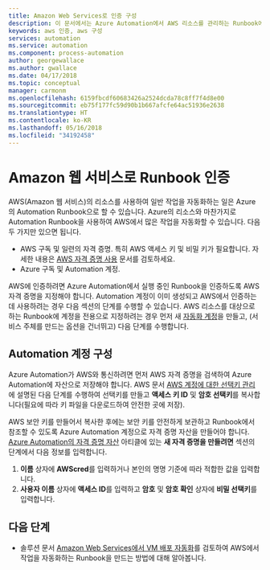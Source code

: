 ```yaml
---
title: Amazon Web Services로 인증 구성
description: 이 문서에서는 Azure Automation에서 AWS 리소스를 관리하는 Runbook에 대한 AWS 자격 증명을 만들고 유효성을 검사하는 방법을 설명합니다.
keywords: aws 인증, aws 구성
services: automation
ms.service: automation
ms.component: process-automation
author: georgewallace
ms.author: gwallace
ms.date: 04/17/2018
ms.topic: conceptual
manager: carmonm
ms.openlocfilehash: 6159fbcdf60683426a2524dcda78c8ff7f4d8e00
ms.sourcegitcommit: eb75f177fc59d90b1b667afcfe64ac51936e2638
ms.translationtype: HT
ms.contentlocale: ko-KR
ms.lasthandoff: 05/16/2018
ms.locfileid: "34192458"
---
```

# <a name="authenticate-runbooks-with-amazon-web-services"></a>Amazon 웹 서비스로 Runbook 인증

AWS(Amazon 웹 서비스)의 리소스를 사용하여 일반 작업을 자동화하는 일은 Azure의 Automation Runbook으로 할 수 있습니다. Azure의 리소스와 마찬가지로 Automation Runbook을 사용하여 AWS에서 많은 작업을 자동화할 수 있습니다. 다음 두 가지만 있으면 됩니다.

* AWS 구독 및 일련의 자격 증명. 특히 AWS 액세스 키 및 비밀 키가 필요합니다. 자세한 내용은 [AWS 자격 증명 사용](http://docs.aws.amazon.com/powershell/latest/userguide/specifying-your-aws-credentials.html) 문서를 검토하세요.
* Azure 구독 및 Automation 계정.

AWS에 인증하려면 Azure Automation에서 실행 중인 Runbook을 인증하도록 AWS 자격 증명을 지정해야 합니다. Automation 계정이 이미 생성되고 AWS에서 인증하는 데 사용하려는 경우 다음 섹션의 단계를 수행할 수 있습니다. AWS 리소스를 대상으로 하는 Runbook에 계정을 전용으로 지정하려는 경우 먼저 새 [ 자동화 계정](automation-offering-get-started.md)을 만들고, (서비스 주체를 만드는 옵션을 건너뛰고) 다음 단계를 수행합니다.

## <a name="configure-automation-account"></a>Automation 계정 구성

Azure Automation가 AWS와 통신하려면 먼저 AWS 자격 증명을 검색하여 Azure Automation에 자산으로 저장해야 합니다. AWS 문서 [AWS 계정에 대한 선택키 관리](http://docs.aws.amazon.com/general/latest/gr/managing-aws-access-keys.html)에 설명된 다음 단계를 수행하여 선택키를 만들고 **액세스 키 ID** 및 **암호 선택키**를 복사합니다(필요에 따라 키 파일을 다운로드하여 안전한 곳에 저장).

AWS 보안 키를 만들어서 복사한 후에는 보안 키를 안전하게 보관하고 Runbook에서 참조할 수 있도록 Azure Automation 계정으로 자격 증명 자산을 만들어야 합니다. [Azure Automation의 자격 증명 자산](automation-credentials.md#to-create-a-new-credential-asset-with-the-azure-portal) 아티클에 있는 **새 자격 증명을 만들려면** 섹션의 단계에서 다음 정보를 입력합니다.

1. **이름** 상자에 **AWScred**를 입력하거나 본인의 명명 기준에 따라 적합한 값을 입력합니다.
2. **사용자 이름** 상자에 **액세스 ID**를 입력하고 **암호** 및 **암호 확인** 상자에 **비밀 선택키**를 입력합니다.

## <a name="next-steps"></a>다음 단계

* 솔루션 문서 [Amazon Web Services에서 VM 배포 자동화](automation-scenario-aws-deployment.md)를 검토하여 AWS에서 작업을 자동화하는 Runbook을 만드는 방법에 대해 알아봅니다.